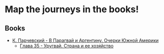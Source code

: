 # Map the journeys in the books!

## Books

* [К. Парчевский - В Парагвай и Аргентину. Очерки Южной Америки](parchevsky_paraguay.json)
  - [Глава 35 - Уругвай. Страна и ее хозяйство](parchevsky_chapter_35_uruguay.json)
